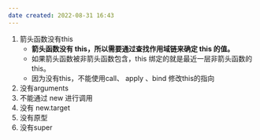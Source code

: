```yaml
---
date created: 2022-08-31 16:43
---
```


1. 箭头函数没有this
   - **箭头函数没有 this，所以需要通过查找作用域链来确定 this 的值。**
   - 如果箭头函数被非箭头函数包含，this 绑定的就是最近一层非箭头函数的 this。
   - 因为没有this，不能使用call、 apply 、bind 修改this的指向
2. 没有arguments
3. 不能通过 new 进行调用
4. 没有 new.target
5. 没有原型
6. 没有super
